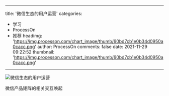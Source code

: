 
---
title: '微信生态的用户运营'
categories: 
 - 学习
 - ProcessOn
 - 推荐
headimg: 'https://img.processon.com/chart_image/thumb/60bd7cb1e0b34d0950a0cacc.png'
author: ProcessOn
comments: false
date: 2021-11-29 09:22:52
thumbnail: 'https://img.processon.com/chart_image/thumb/60bd7cb1e0b34d0950a0cacc.png'
---

<div>   
<img class="thumb" alt="微信生态的用户运营" src="https://img.processon.com/chart_image/thumb/60bd7cb1e0b34d0950a0cacc.png" referrerpolicy="no-referrer">
<p>微信产品矩阵的相关交互唤起</p>  
</div>
            